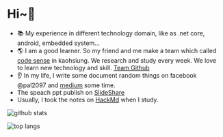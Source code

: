 # Hi~👋

 - 📚 My experience in different technology domain, like as .net core, android, embedded system...
 - 🌎 I am a good learner. So my friend and me make a team which called [code sense](https://trello.com/b/WgsNsCpq/%E6%91%B3sense%E8%AE%80%E6%9B%B8%E6%9C%83%E7%89%88) in kaohsiung. We research and study every week. We love to learn new technology and skill. [Team Github](https://github.com/codesensegroup) 
 -  👂 In my life, I write some document random things on facebook @pal2097 and [medium](https://medium.com/@pal2097) some time.
 -  The speach ppt publish on [SlideShare](https://www.slideshare.net/ssuserb645bc)
 -  Usually, I took the notes on [HackMd](https://hackmd.io/@41MKMGSpR_K11_wgmtcRgw) when I study.

![github stats](https://github-readme-stats.vercel.app/api?username=spyua&theme=algolia&show_icons=true) 

![top langs](https://github-readme-stats.vercel.app/api/top-langs/?username=spyua&theme=algolia&layout=compact)



